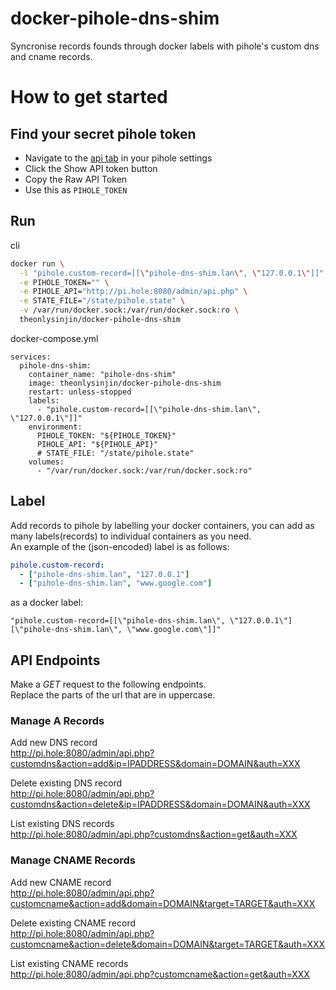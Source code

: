 # docker-pihole-dns-shim
Syncronise records founds through docker labels with pihole's custom dns and cname records.  
# How to get started
## Find your secret pihole token
- Navigate to the [api tab](http://pi.hole:8080/admin/settings.php?tab=api) in your pihole settings
- Click the Show API token button
- Copy the Raw API Token
- Use this as `PIHOLE_TOKEN`

## Run
cli
```bash
docker run \
  -l "pihole.custom-record=[[\"pihole-dns-shim.lan\", \"127.0.0.1\"]]" \
  -e PIHOLE_TOKEN="" \
  -e PIHOLE_API="http://pi.hole:8080/admin/api.php" \
  -e STATE_FILE="/state/pihole.state" \
  -v /var/run/docker.sock:/var/run/docker.sock:ro \
  theonlysinjin/docker-pihole-dns-shim
```
docker-compose.yml
```docker
services:
  pihole-dns-shim:
    container_name: "pihole-dns-shim"
    image: theonlysinjin/docker-pihole-dns-shim
    restart: unless-stopped
    labels:
      - "pihole.custom-record=[[\"pihole-dns-shim.lan\", \"127.0.0.1\"]]"
    environment:
      PIHOLE_TOKEN: "${PIHOLE_TOKEN}"
      PIHOLE_API: "${PIHOLE_API}"
      # STATE_FILE: "/state/pihole.state"
    volumes:
      - "/var/run/docker.sock:/var/run/docker.sock:ro"
```
## Label
Add records to pihole by labelling your docker containers, you can add as many labels(records) to individual containers as you need.  
An example of the (json-encoded) label is as follows:
```yaml
pihole.custom-record:
  - ["pihole-dns-shim.lan", "127.0.0.1"]
  - ["pihole-dns-shim.lan", "www.google.com"]
```
as a docker label:
```
"pihole.custom-record=[[\"pihole-dns-shim.lan\", \"127.0.0.1\"] [\"pihole-dns-shim.lan\", \"www.google.com\"]]"
```

## API Endpoints
Make a _GET_ request to the following endpoints.  
Replace the parts of the url that are in uppercase.
### Manage A Records
Add new DNS record  
http://pi.hole:8080/admin/api.php?customdns&action=add&ip=IPADDRESS&domain=DOMAIN&auth=XXX

Delete existing DNS record  
http://pi.hole:8080/admin/api.php?customdns&action=delete&ip=IPADDRESS&domain=DOMAIN&auth=XXX

List existing DNS records  
http://pi.hole:8080/admin/api.php?customdns&action=get&auth=XXX

### Manage CNAME Records
Add new CNAME record  
http://pi.hole:8080/admin/api.php?customcname&action=add&domain=DOMAIN&target=TARGET&auth=XXX

Delete existing CNAME record  
http://pi.hole:8080/admin/api.php?customcname&action=delete&domain=DOMAIN&target=TARGET&auth=XXX

List existing CNAME records  
http://pi.hole:8080/admin/api.php?customcname&action=get&auth=XXX
